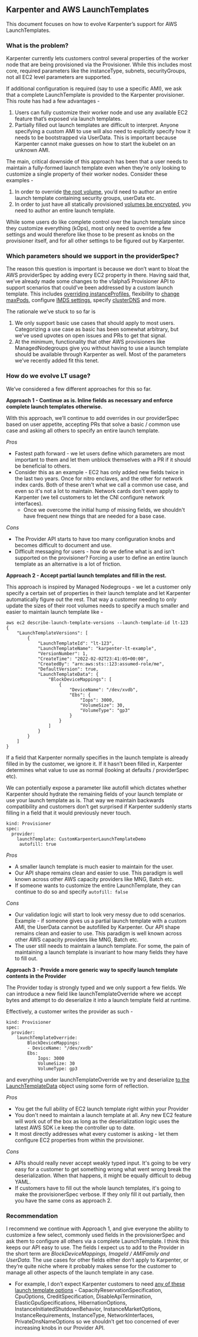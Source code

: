 ## Karpenter and AWS LaunchTemplates


This document focuses on how to evolve Karpenter’s support for AWS LaunchTemplates.

### **What is the problem?**

Karpenter currently lets customers control several properties of the worker node that are being provisioned via the Provisioner. While this includes most core, required parameters like the instanceType, subnets, securityGroups, not all EC2 level parameters are supported.

If additional configuration is required (say to use a specific AMI), we ask that a complete LaunchTemplate is provided to the Karpenter provisioner. This route has had a few advantages -

1. Users can fully customize their worker node and use any available EC2 feature that’s exposed via launch templates.
2. Partially filled out launch templates are difficult to interpret. Anyone specifying a custom AMI to use will also need to explicitly specify how it needs to be bootstrapped via UserData. This is important because Karpenter cannot make guesses on how to start the kubelet on an unknown AMI.

The main, critical downside of this approach has been that a user needs to maintain a fully-formed launch template even when they’re only looking to customize a single property of their worker nodes. Consider these examples -

1. In order to override [the root volume](https://github.com/aws/karpenter/issues/885), you’d need to author an entire launch template containing security groups, userData etc.
2. In order to just have all statically provisioned [volumes be encrypted](https://github.com/aws/karpenter/issues/933), you need to author an entire launch template.

While some users do like complete control over the launch template since they customize everything (kOps), most only need to override a few settings and would therefore like those to be present as knobs on the provisioner itself, and for all other settings to be figured out by Karpenter.


### **Which parameters should we support in the providerSpec?**

The reason this question is important is because we don’t want to bloat the AWS providerSpec by adding every EC2 property in there. Having said that, we’ve already made some changes to the v1alpha5 Provisioner API to support scenarios that could’ve been addressed by a custom launch template. This includes [overriding instanceProfiles](https://github.com/aws/karpenter/pull/914), flexibility to [change maxPods](https://github.com/aws/karpenter/pull/1032), configure [IMDS settings](https://github.com/aws/karpenter/commit/5bb3c3ab4ec840de15f05090761bc5f0733bda46), specify [clusterDNS](https://github.com/aws/karpenter/pull/1013) and more.

The rationale we’ve stuck to so far is

1. We only support basic use cases that should apply to most users. Categorizing a use case as basic has been somewhat arbitrary, but we’ve used upvotes on open issues and PRs to get that signal.
2. At the minimum, functionality that other AWS provisioners like ManagedNodegroups give you without having to use a launch template should be available through Karpenter as well. Most of the parameters we’ve recently added fit this tenet.

### How do we evolve LT usage?

We’ve considered a few different approaches for this so far.

**Approach 1 - Continue as is. Inline fields as necessary and enforce complete launch templates otherwise.**

With this approach, we’ll continue to add overrides in our providerSpec based on user appetite, accepting PRs that solve a basic / common use case and asking all others to specify an entire launch template.


*Pros*
* Fastest path forward - we let users define which parameters are most important to them and let them unblock themselves with a PR if it should be beneficial to others.
* Consider this as an example - EC2 has only added new fields twice in the last two years. Once for nitro enclaves, and the other for network index cards. Both of these aren't what we call a common use case, and even so it's not a lot to maintain. Network cards don't even apply to Karpenter (we tell customers to let the CNI configure network interfaces).
  * Once we overcome the initial hump of missing fields, we shouldn't have frequent new things that are needed for a base case.

*Cons*
* The Provider API starts to have too many configuration knobs and becomes difficult to document and use.
* Difficult messaging for users - how do we define what is and isn't supported on the provisioner? Forcing a user to define an entire launch template as an alternative is a lot of friction.


**Approach 2 - Accept partial launch templates and fill in the rest.**

This approach is inspired by Managed Nodegroups  - we let a customer only specify a certain set of properties in their launch template and let Karpenter automatically figure out the rest. That way a customer needing to only update the sizes of their root volumes needs to specify a much smaller and easier to maintain launch template like -

```
aws ec2 describe-launch-template-versions --launch-template-id lt-123
{
    "LaunchTemplateVersions": [
        {
            "LaunchTemplateId": "lt-123",
            "LaunchTemplateName": "karpenter-lt-example",
            "VersionNumber": 1,
            "CreateTime": "2022-02-02T23:41:05+00:00",
            "CreatedBy": "arn:aws:sts::123:assumed-role/me",
            "DefaultVersion": true,
            "LaunchTemplateData": {
                "BlockDeviceMappings": [
                    {
                        "DeviceName": "/dev/xvdb",
                        "Ebs": {
                            "Iops": 3000,
                            "VolumeSize": 30,
                            "VolumeType": "gp3"
                        }
                    }
                ]
            }
        }
    ]
}
```

If a field that Karpenter normally specifies in the launch template is already filled in by the customer, we ignore it. If it hasn’t been filled in, Karpenter determines what value to use as normal (looking at defaults / providerSpec etc).

We can potentially expose a parameter like autofill which dictates whether Karpenter should hydrate the remaining fields of your launch template or use your launch template as is. That way we maintain backwards compatibility and customers don’t get surprised if Karpenter suddenly starts filling in a field that it would previously never touch.
```
kind: Provisioner
spec:
  provider:
    launchTemplate: CustomKarpenterLaunchTemplateDemo
     autofill: true
```

*Pros*
* A smaller launch template is much easier to maintain for the user.
* Our API shape remains clean and easier to use. This paradigm is well known across other AWS capacity providers like MNG, Batch etc.
* If someone wants to customize the entire LaunchTemplate, they can continue to do so and specify `autofill: false`

*Cons*
* Our validation logic will start to look very messy due to odd scenarios.
Example - if someone gives us a partial launch template with a custom AMI, the UserData cannot be autofilled by Karpenter.
Our API shape remains clean and easier to use. This paradigm is well known across other AWS capacity providers like MNG, Batch etc.
* The user still needs to maintain a launch template. For some, the pain of maintaining a launch template is invariant to how many fields they have to fill out.



**Approach 3 - Provide a more generic way to specify launch template contents in the Provider**

The Provider today is strongly typed and we only support a few fields. We can introduce a new field like launchTemplateOverride where we accept bytes and attempt to do deserialize it into a launch template field at runtime.

Effectively, a customer writes the provider as such -

```
kind: Provisioner
spec:
  provider:
    launchTemplateOverride:
        BlockDeviceMappings:
        - DeviceName: "/dev/xvdb"
        Ebs:
            Iops: 3000
            VolumeSize: 30
            VolumeType: gp3
```

and everything under launchTemplateOverride we try and deserialize [to the LaunchTemplateData](https://docs.aws.amazon.com/AWSEC2/latest/APIReference/API_RequestLaunchTemplateData.html) object using some form of reflection.


*Pros*
* You get the full ability of EC2 launch template right within your Provider
* You don't need to maintain a launch template at all. Any new EC2 feature will work out of the box as long as the deserialization logic uses the latest AWS SDK i.e keep the controller up to date.
* It most directly addresses what every customer is asking - let them configure EC2 properties from within the provisioner.

*Cons*
* APIs should really never accept weakly typed input. It's going to be very easy for a customer to get something wrong what went wrong break the deserialization. When that happens, it might be equally difficult to debug YAML.
* If customers have to fill out the whole launch templates, it's going to make the provisionerSpec verbose. If they only fill it out partially, then you have the same cons as approach 2.




### Recommendation

I recommend we continue with Approach 1, and give everyone the ability to customize a few select, commonly used fields in the provisionerSpec and ask them to configure all others via a complete LaunchTemplate. I think this keeps our API easy to use. The fields I expect us to add to the Provider in the short term are _BlockDeviceMappings, ImageId / AMIFamily and UserData._ The use cases for other fields either don’t apply to Karpenter, or they’re quite niche where it probably makes sense for the customer to manage all other aspects of the launch template in any case.

* For example, I don’t expect Karpenter customers to need [any of these launch template options](https://docs.aws.amazon.com/AWSEC2/latest/APIReference/API_RequestLaunchTemplateData.html) - CapacityReservationSpecification, CpuOptions, CreditSpecification, DisableApiTermination, ElasticGpuSpecifications, HibernationOptions, InstanceInitiatedShutdownBehavior, InstanceMarketOptions, InstanceRequirements, InstanceType, NetworkInterfaces, PrivateDnsNameOptions so we shouldn’t get too concerned of ever increasing knobs in our Provider API.

